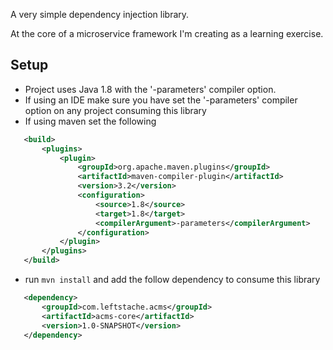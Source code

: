 A very simple dependency injection library.

At the core of a microservice framework I'm creating as a learning exercise.

Setup
-----

 - Project uses Java 1.8 with the '-parameters' compiler option.
 - If using an IDE make sure you have set the '-parameters' compiler option on any project consuming this library
 - If using maven set the following

 ```xml
    <build>
        <plugins>
            <plugin>
                <groupId>org.apache.maven.plugins</groupId>
                <artifactId>maven-compiler-plugin</artifactId>
                <version>3.2</version>
                <configuration>
                    <source>1.8</source>
                    <target>1.8</target>
                    <compilerArgument>-parameters</compilerArgument>
                </configuration>
            </plugin>
        </plugins>
    </build>
 ```
 - run `mvn install` and add the follow dependency to consume this library

 ```xml
    <dependency>
        <groupId>com.leftstache.acms</groupId>
        <artifactId>acms-core</artifactId>
        <version>1.0-SNAPSHOT</version>
    </dependency>
 ```

